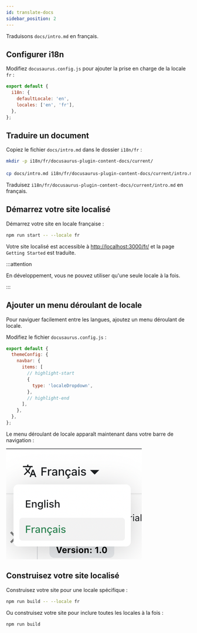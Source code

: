```yaml
---
id: translate-docs
sidebar_position: 2
---
```


Traduisons `docs/intro.md` en français.

## Configurer i18n

Modifiez `docusaurus.config.js` pour ajouter la prise en charge de la locale `fr` :

```js title="docusaurus.config.js"
export default {
  i18n: {
    defaultLocale: 'en',
    locales: ['en', 'fr'],
  },
};
```

## Traduire un document

Copiez le fichier `docs/intro.md` dans le dossier `i18n/fr` :

```bash
mkdir -p i18n/fr/docusaurus-plugin-content-docs/current/

cp docs/intro.md i18n/fr/docusaurus-plugin-content-docs/current/intro.md
```

Traduisez `i18n/fr/docusaurus-plugin-content-docs/current/intro.md` en français.

## Démarrez votre site localisé

Démarrez votre site en locale française :

```bash
npm run start -- --locale fr
```

Votre site localisé est accessible à [http://localhost:3000/fr/](http://localhost:3000/fr/) et la page `Getting Started` est traduite.

:::attention

En développement, vous ne pouvez utiliser qu'une seule locale à la fois.

:::

## Ajouter un menu déroulant de locale

Pour naviguer facilement entre les langues, ajoutez un menu déroulant de locale.

Modifiez le fichier `docusaurus.config.js` :

```js title="docusaurus.config.js"
export default {
  themeConfig: {
    navbar: {
      items: [
        // highlight-start
        {
          type: 'localeDropdown',
        },
        // highlight-end
      ],
    },
  },
};
```

Le menu déroulant de locale apparaît maintenant dans votre barre de navigation :

![Menu déroulant de locale](./img/localeDropdown.png)

## Construisez votre site localisé

Construisez votre site pour une locale spécifique :

```bash
npm run build -- --locale fr
```

Ou construisez votre site pour inclure toutes les locales à la fois :

```bash
npm run build
```